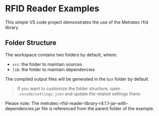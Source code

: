 # RFID Reader Examples

This simple VS code project demonstrates the use of the Metratec rfid library.

## Folder Structure

The workspace contains two folders by default, where:

- `src`: the folder to maintain sources
- `lib`: the folder to maintain dependencies

The compiled output files will be generated in the `bin` folder by default.

> If you want to customize the folder structure, open `.vscode/settings.json` and update the related settings there.

Please note: The metratec-rfid-reader-library-r4.1.1-jar-with-dependencies.jar file is referenced from the parent folder of the example.
